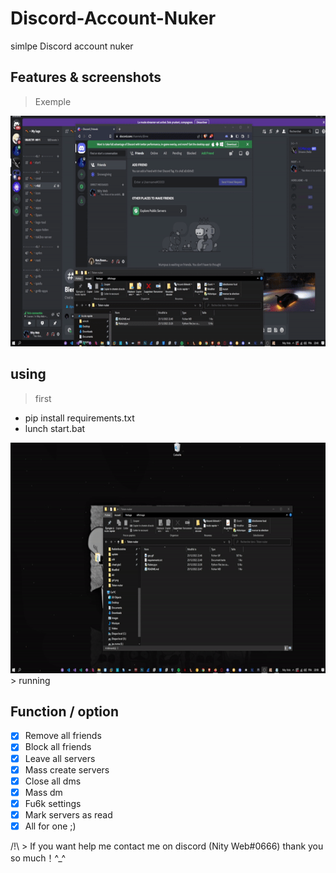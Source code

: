 # Discord-Account-Nuker
simlpe Discord account nuker 

## Features & screenshots

> Exemple
<img src="gay.gif" width="665" height="369"/> 

## using
> first
* pip install requirements.txt
* lunch start.bat
<img src="kiddies.gif" width="665" height="369"/> 
> running

## Function / option
- [X] Remove all friends
- [X] Block all friends
- [X] Leave all servers
- [X] Mass create servers
- [X] Close all dms
- [X] Mass dm
- [X] Fu6k settings
- [X] Mark servers as read
- [X] All for one ;)

/!\ > If you want help me contact me on discord (Nity Web#0666) thank you so much！^_^
